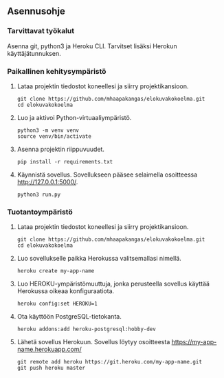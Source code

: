 ## Asennusohje

### Tarvittavat työkalut
Asenna git, python3 ja Heroku CLI. Tarvitset lisäksi Herokun käyttäjätunnuksen.

### Paikallinen kehitysympäristö
1. Lataa projektin tiedostot koneellesi ja siirry projektikansioon.
    ```
    git clone https://github.com/mhaapakangas/elokuvakokoelma.git
    cd elokuvakokoelma
    ```
2. Luo ja aktivoi Python-virtuaaliympäristö.
    ```
    python3 -m venv venv
    source venv/bin/activate
    ```
3. Asenna projektin riippuvuudet.
    ```
    pip install -r requirements.txt
    ```
4. Käynnistä sovellus. Sovellukseen pääsee selaimella osoitteessa http://127.0.0.1:5000/.
    ```
    python3 run.py
    ```

### Tuotantoympäristö
1. Lataa projektin tiedostot koneellesi ja siirry projektikansioon.
    ```
    git clone https://github.com/mhaapakangas/elokuvakokoelma.git
    cd elokuvakokoelma
    ```
2.  Luo sovellukselle paikka Herokussa valitsemallasi nimellä.
    ```
    heroku create my-app-name
    ```
3.  Luo HEROKU-ympäristömuuttuja, jonka perusteella sovellus käyttää Herokussa oikeaa konfiguraatiota.
    ```
    heroku config:set HEROKU=1
    ```
4.  Ota käyttöön PostgreSQL-tietokanta.
    ```
    heroku addons:add heroku-postgresql:hobby-dev
    ```       
5.  Lähetä sovellus Herokuun. Sovellus löytyy osoitteesta https://my-app-name.herokuapp.com/
    ```
    git remote add heroku https://git.heroku.com/my-app-name.git
    git push heroku master
    ```
